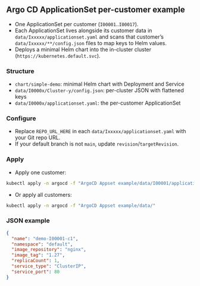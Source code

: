 ## Argo CD ApplicationSet per-customer example

- One ApplicationSet per customer (`I00001`..`I00017`).
- Each ApplicationSet lives alongside its customer data in `data/Ixxxxx/applicationset.yaml` and scans that customer’s `data/Ixxxxx/**/config.json` files to map keys to Helm values.
- Deploys a minimal Helm chart into the in-cluster cluster (`https://kubernetes.default.svc`).

### Structure

- `chart/simple-demo`: minimal Helm chart with Deployment and Service
- `data/I0000x/Cluster-y/config.json`: per-cluster JSON with flattened keys
- `data/I0000x/applicationset.yaml`: the per-customer ApplicationSet

### Configure

- Replace `REPO_URL_HERE` in each `data/Ixxxxx/applicationset.yaml` with your Git repo URL.
- If your default branch is not `main`, update `revision`/`targetRevision`.

### Apply

- Apply one customer:
```bash
kubectl apply -n argocd -f "ArgoCD Appset example/data/I00001/applicationset.yaml"
```
- Or apply all customers:
```bash
kubectl apply -n argocd -f "ArgoCD Appset example/data/"
```

### JSON example

```json
{
  "name": "demo-I00001-c1",
  "namespace": "default",
  "image_repository": "nginx",
  "image_tag": "1.27",
  "replicaCount": 1,
  "service_type": "ClusterIP",
  "service_port": 80
}
```
